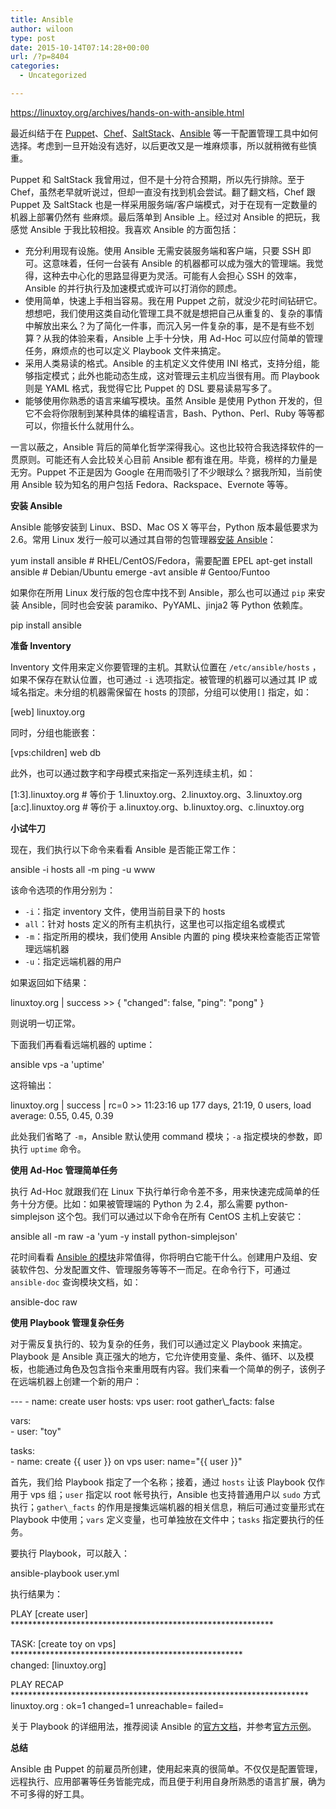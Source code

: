 ```yaml
---
title: Ansible
author: wiloon
type: post
date: 2015-10-14T07:14:28+00:00
url: /?p=8404
categories:
  - Uncategorized

---
```

https://linuxtoy.org/archives/hands-on-with-ansible.html



最近纠结于在 [Puppet][1]、[Chef][2]、[SaltStack][3]、[Ansible][4] 等一干配置管理工具中如何选择。考虑到一旦开始没有选好，以后更改又是一堆麻烦事，所以就稍微有些慎重。

Puppet 和 SaltStack 我曾用过，但不是十分符合预期，所以先行排除。至于 Chef，虽然老早就听说过，但却一直没有找到机会尝试。翻了翻文档，Chef 跟 Puppet 及 SaltStack 也是一样采用服务端/客户端模式，对于在现有一定数量的机器上部署仍然有 些麻烦。最后落单到 Ansible 上。经过对 Ansible 的把玩，我感觉 Ansible 于我比较相投。我喜欢 Ansible 的方面包括：

  * 充分利用现有设施。使用 Ansible 无需安装服务端和客户端，只要 SSH 即可。这意味着，任何一台装有 Ansible 的机器都可以成为强大的管理端。我觉得，这种去中心化的思路显得更为灵活。可能有人会担心 SSH 的效率，Ansible 的并行执行及加速模式或许可以打消你的顾虑。
  * 使用简单，快速上手相当容易。我在用 Puppet 之前，就没少花时间钻研它。想想吧，我们使用这类自动化管理工具不就是想把自己从重复的、复杂的事情中解放出来么？为了简化一件事，而沉入另一件复杂的事，是不是有些不划算？从我的体验来看，Ansible 上手十分快，用 Ad-Hoc 可以应付简单的管理任务，麻烦点的也可以定义 Playbook 文件来搞定。
  * 采用人类易读的格式。Ansible 的主机定义文件使用 INI 格式，支持分组，能够指定模式；此外也能动态生成，这对管理云主机应当很有用。而 Playbook 则是 YAML 格式，我觉得它比 Puppet 的 DSL 要易读易写多了。
  * 能够使用你熟悉的语言来编写模块。虽然 Ansible 是使用 Python 开发的，但它不会将你限制到某种具体的编程语言，Bash、Python、Perl、Ruby 等等都可以，你擅长什么就用什么。

一言以蔽之，Ansible 背后的简单化哲学深得我心。这也比较符合我选择软件的一贯原则。可能还有人会比较关心目前 Ansible 都有谁在用。毕竟，榜样的力量是无穷。Puppet 不正是因为 Google 在用而吸引了不少眼球么？据我所知，当前使用 Ansible 较为知名的用户包括 Fedora、Rackspace、Evernote 等等。

**安装 Ansible**

Ansible 能够安装到 Linux、BSD、Mac OS X 等平台，Python 版本最低要求为 2.6。常用 Linux 发行一般可以通过其自带的包管理器[安装 Ansible][5]：

<div class="highlight">
  yum install ansible     # RHEL/CentOS/Fedora，需要配置 EPEL
apt-get install ansible # Debian/Ubuntu
emerge -avt ansible     # Gentoo/Funtoo



如果你在所用 Linux 发行版的包仓库中找不到 Ansible，那么也可以通过 `pip` 来安装 Ansible，同时也会安装 paramiko、PyYAML、jinja2 等 Python 依赖库。

<div class="highlight">
  pip install ansible



**准备 Inventory**

Inventory 文件用来定义你要管理的主机。其默认位置在 `/etc/ansible/hosts` ，如果不保存在默认位置，也可通过 `-i` 选项指定。被管理的机器可以通过其 IP 或域名指定。未分组的机器需保留在 hosts 的顶部，分组可以使用`[]` 指定，如：

<div class="highlight">
  [web]  
linuxtoy.org



同时，分组也能嵌套：

<div class="highlight">
  [vps:children]  
web  
db



此外，也可以通过数字和字母模式来指定一系列连续主机，如：

<div class="highlight">
  [1:3].linuxtoy.org # 等价于
1.linuxtoy.org、2.linuxtoy.org、3.linuxtoy.org  
[a:c].linuxtoy.org # 等价于
a.linuxtoy.org、b.linuxtoy.org、c.linuxtoy.org



**小试牛刀**

现在，我们执行以下命令来看看 Ansible 是否能正常工作：

<div class="highlight">
  ansible -i hosts all -m ping -u www



该命令选项的作用分别为：

  * `-i`：指定 inventory 文件，使用当前目录下的 hosts
  * `all`：针对 hosts 定义的所有主机执行，这里也可以指定组名或模式
  * `-m`：指定所用的模块，我们使用 Ansible 内置的 ping 模块来检查能否正常管理远端机器
  * `-u`：指定远端机器的用户

如果返回如下结果：

<div class="highlight">
  linuxtoy.org | success &gt;&gt; {  
"changed": false,  
"ping": "pong"  
}



则说明一切正常。

下面我们再看看远端机器的 uptime：

<div class="highlight">
  ansible vps -a 'uptime'



这将输出：

<div class="highlight">
  linuxtoy.org | success | rc=0 &gt;&gt;  
11:23:16 up 177 days, 21:19, 0 users, load average: 0.55, 0.45, 0.39



此处我们省略了 `-m`，Ansible 默认使用 command 模块；`-a` 指定模块的参数，即执行 `uptime` 命令。

**使用 Ad-Hoc 管理简单任务**

执行 Ad-Hoc 就跟我们在 Linux 下执行单行命令差不多，用来快速完成简单的任务十分方便。比如：如果被管理端的 Python 为 2.4，那么需要 python-simplejson 这个包。我们可以通过以下命令在所有 CentOS 主机上安装它：

<div class="highlight">
  ansible all -m raw -a 'yum -y install python-simplejson'



花时间看看 [Ansible 的模块][6]非常值得，你将明白它能干什么。创建用户及组、安装软件包、分发配置文件、管理服务等等不一而足。在命令行下，可通过 `ansible-doc` 查询模块文档，如：

<div class="highlight">
  ansible-doc raw



**使用 Playbook 管理复杂任务**

对于需反复执行的、较为复杂的任务，我们可以通过定义 Playbook 来搞定。Playbook 是 Ansible 真正强大的地方，它允许使用变量、条件、循环、以及模板，也能通过角色及包含指令来重用既有内容。我们来看一个简单的例子，该例子在远端机器上创建一个新的用户：

<div class="highlight">
  <span class="gd">---  </span>
<span class="gd">- name: create user  </span>
hosts: vps  
user: root  
gather\_facts: false

vars:  
<span class="gd">- user: "toy"</span>

tasks:  
<span class="gd">- name: create {{ user }} on vps  </span>
user: name="{{ user }}"



首先，我们给 Playbook 指定了一个名称；接着，通过 `hosts` 让该 Playbook 仅作用于 vps 组；`user` 指定以 root 帐号执行，Ansible 也支持普通用户以 `sudo` 方式执行；`gather\_facts` 的作用是搜集远端机器的相关信息，稍后可通过变量形式在 Playbook 中使用；`vars` 定义变量，也可单独放在文件中；`tasks` 指定要执行的任务。

要执行 Playbook，可以敲入：

<div class="highlight">
  ansible-playbook user.yml



执行结果为：

<div class="highlight">
  <span class="n">PLAY</span> <span class="p">[</span><span class="n">create</span>
<span class="n">user</span><span class="p">]</span> <span class="o">************************************************************</span>

<span class="nl">TASK</span><span class="p">:</span> <span class="p">[</span><span class="n">create</span> <span class="n">toy</span> <span class="n">on</span>
<span class="n">vps</span><span class="p">]</span> <span class="o">*****************************************************</span>  
<span class="nl">changed</span><span class="p">:</span> <span class="p">[</span><span class="n">linuxtoy</span><span class="p">.</span><span class="n">org</span><span class="p">]</span>

<span class="n">PLAY</span>
<span class="n">RECAP</span> <span class="o">********************************************************************</span>  
<span class="n">linuxtoy</span><span class="p">.</span><span class="nl">org</span> <span class="p">:</span> <span class="n">ok</span><span class="o">=</span><span class="mi">1</span> <span class="n">changed</span><span class="o">=</span><span class="mi">1</span> <span class="n">unreachable</span><span class="o">=</span><span class="mi"></span> <span class="n">failed</span><span class="o">=</span><span class="mi"></span>



关于 Playbook 的详细用法，推荐阅读 Ansible 的[官方文档][7]，并参考[官方示例][8]。

**总结**

Ansible 由 Puppet 的前雇员所创建，使用起来真的很简单。不仅仅是配置管理，远程执行、应用部署等任务皆能完成，而且便于利用自身所熟悉的语言扩展，确为不可多得的好工具。

 [1]: http://linuxtoy.org/archives/puppet.html
 [2]: http://www.opscode.com/chef/
 [3]: http://linuxtoy.org/archives/saltstack.html
 [4]: http://www.ansibleworks.com/
 [5]: http://www.ansibleworks.com/docs/intro/_installation.html
 [6]: http://www.ansibleworks.com/docs/modules.html
 [7]: http://www.ansibleworks.com/docs/#playbooks
 [8]: https://github.com/ansible/ansible-examples